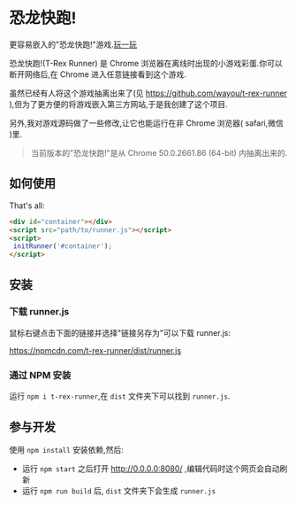 # 恐龙快跑!

更容易嵌入的"恐龙快跑!"游戏.[玩一玩](http://t-rex.limingkai.cn/)

恐龙快跑!(T-Rex Runner) 是 Chrome 浏览器在离线时出现的小游戏彩蛋.你可以断开网络后,在 Chrome 进入任意链接看到这个游戏.

虽然已经有人将这个游戏抽离出来了(见 https://github.com/wayou/t-rex-runner ),但为了更方便的将游戏嵌入第三方网站,于是我创建了这个项目.

另外,我对游戏源码做了一些修改,让它也能运行在非 Chrome 浏览器( safari,微信 )里.

 > 当前版本的"恐龙快跑!"是从 Chrome 50.0.2661.86 (64-bit) 内抽离出来的.

## 如何使用

That's all:

```html
<div id="container"></div>
<script src="path/to/runner.js"></script>
<script>
 initRunner('#container');
</script>
```

## 安装

### 下载 runner.js

鼠标右键点击下面的链接并选择"链接另存为"可以下载 runner.js:

https://npmcdn.com/t-rex-runner/dist/runner.js

### 通过 NPM 安装

运行 `npm i t-rex-runner`,在 `dist` 文件夹下可以找到 `runner.js`.

## 参与开发

使用 `npm install` 安装依赖,然后:

 - 运行 `npm start` 之后打开 http://0.0.0.0:8080/ ,编辑代码时这个网页会自动刷新
 - 运行 `npm run build` 后, `dist` 文件夹下会生成 `runner.js`
